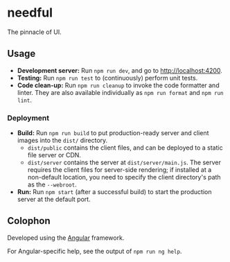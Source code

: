 # needful

The pinnacle of UI.

## Usage

- **Development server:** Run `npm run dev`, and go to <http://localhost:4200>.
- **Testing:** Run `npm run test` to (continuously) perform unit tests.
- **Code clean-up:** Run `npm run cleanup` to invoke the code formatter and
  linter. They are also available individually as `npm run format` and
  `npm run lint`.

### Deployment

- **Build:** Run `npm run build` to put production-ready server and client
  images into the `dist/` directory.
    - `dist/public` contains the client files, and can be deployed to a static
      file server or CDN.
    - `dist/server` contains the server at `dist/server/main.js`. The server
      requires the client files for server-side rendering; if installed at a
      non-default location, you need to specify the client directory's path
      as the `--webroot`.
- **Run:** Run `npm start` (after a successful build) to start the production
  server at the default port.

## Colophon

Developed using the [Angular](https://angular.io) framework.

For Angular-specific help, see the output of `npm run ng help`.
